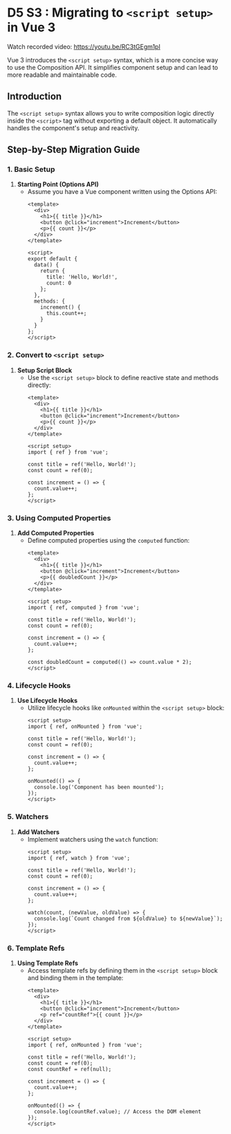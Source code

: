 # D5 S3 : Migrating to `<script setup>` in Vue 3

Watch recorded video: https://youtu.be/RC3tGEgm1pI

Vue 3 introduces the `<script setup>` syntax, which is a more concise way to use the Composition API. It simplifies component setup and can lead to more readable and maintainable code.

## Introduction

The `<script setup>` syntax allows you to write composition logic directly inside the `<script>` tag without exporting a default object. It automatically handles the component's setup and reactivity.

## Step-by-Step Migration Guide

### 1. Basic Setup

1. **Starting Point (Options API)**
   - Assume you have a Vue component written using the Options API:
     ```vue
     <template>
       <div>
         <h1>{{ title }}</h1>
         <button @click="increment">Increment</button>
         <p>{{ count }}</p>
       </div>
     </template>

     <script>
     export default {
       data() {
         return {
           title: 'Hello, World!',
           count: 0
         };
       },
       methods: {
         increment() {
           this.count++;
         }
       }
     };
     </script>
     ```

### 2. Convert to `<script setup>`

1. **Setup Script Block**
   - Use the `<script setup>` block to define reactive state and methods directly:
     ```vue
     <template>
       <div>
         <h1>{{ title }}</h1>
         <button @click="increment">Increment</button>
         <p>{{ count }}</p>
       </div>
     </template>

     <script setup>
     import { ref } from 'vue';

     const title = ref('Hello, World!');
     const count = ref(0);

     const increment = () => {
       count.value++;
     };
     </script>
     ```

### 3. Using Computed Properties

1. **Add Computed Properties**
   - Define computed properties using the `computed` function:
     ```vue
     <template>
       <div>
         <h1>{{ title }}</h1>
         <button @click="increment">Increment</button>
         <p>{{ doubledCount }}</p>
       </div>
     </template>

     <script setup>
     import { ref, computed } from 'vue';

     const title = ref('Hello, World!');
     const count = ref(0);

     const increment = () => {
       count.value++;
     };

     const doubledCount = computed(() => count.value * 2);
     </script>
     ```

### 4. Lifecycle Hooks

1. **Use Lifecycle Hooks**
   - Utilize lifecycle hooks like `onMounted` within the `<script setup>` block:
     ```vue
     <script setup>
     import { ref, onMounted } from 'vue';

     const title = ref('Hello, World!');
     const count = ref(0);

     const increment = () => {
       count.value++;
     };

     onMounted(() => {
       console.log('Component has been mounted');
     });
     </script>
     ```

### 5. Watchers

1. **Add Watchers**
   - Implement watchers using the `watch` function:
     ```vue
     <script setup>
     import { ref, watch } from 'vue';

     const title = ref('Hello, World!');
     const count = ref(0);

     const increment = () => {
       count.value++;
     };

     watch(count, (newValue, oldValue) => {
       console.log(`Count changed from ${oldValue} to ${newValue}`);
     });
     </script>
     ```

### 6. Template Refs

1. **Using Template Refs**
   - Access template refs by defining them in the `<script setup>` block and binding them in the template:
     ```vue
     <template>
       <div>
         <h1>{{ title }}</h1>
         <button @click="increment">Increment</button>
         <p ref="countRef">{{ count }}</p>
       </div>
     </template>

     <script setup>
     import { ref, onMounted } from 'vue';

     const title = ref('Hello, World!');
     const count = ref(0);
     const countRef = ref(null);

     const increment = () => {
       count.value++;
     };

     onMounted(() => {
       console.log(countRef.value); // Access the DOM element
     });
     </script>
     ```
